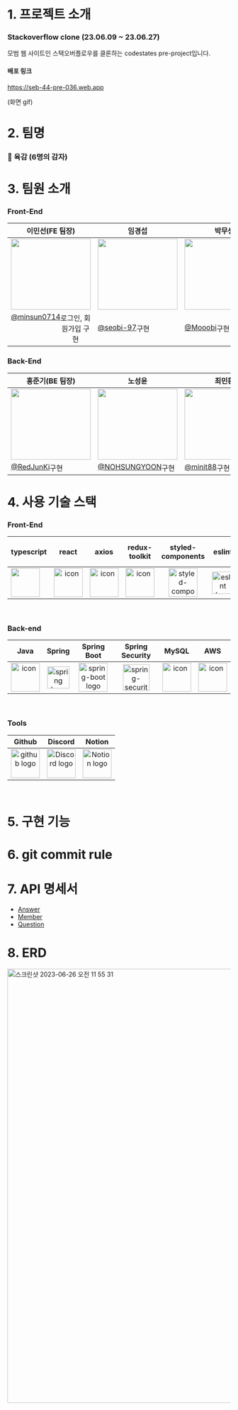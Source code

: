 # 1. 프로젝트 소개

### Stackoverflow clone (23.06.09 ~ 23.06.27)

모범 웹 사이트인 스택오버플로우를 클론하는 codestates pre-project입니다.

#### 배포 링크

https://seb-44-pre-036.web.app

(화면 gif)

# 2. 팀명

### 🥔 육감 (6명의 감자)

# 3. 팀원 소개
### Front-End

| 이민선(FE 팀장) | 임경섭 | 박무생 |
| :---: | :---: | :---: |
| <div style="display: flex; align-items: flex-start;"><img src="https://encrypted-tbn0.gstatic.com/images?q=tbn:ANd9GcTz-wTg3-H0qZ1B181BryQTgT3DGYI5cMYQkgA4xfsdfZk1bT9pPTy41gwouEI3Xdoe-3Y&usqp=CAU" width="180" height="160" /></div> | <div style="display: flex; align-items: flex-start;"><img src="https://encrypted-tbn2.gstatic.com/images?q=tbn:ANd9GcTefSLki2J70ZFDaHCZqDcqywZ_guCfO1w-Py9cWp_rpuxd7I78" width="180" height="160" /></div> | <div style="display: flex; align-items: flex-start;"><img src="https://github.com/Mooobi/seb44_pre_036/assets/124570875/105651dc-41ff-46a2-b8fd-0dd3781a5fb1" width="180" height="160" /></div> |
| <div style="display: flex; align-items: flex-start;"><span><a href="https://github.com/minsun0714">@minsun0714</a></span><br/><span>로그인, 회원가입 구현</span></div> | <div style="display: flex; align-items: flex-start;"><span><a href="https://github.com/seobi-97">@seobi-97</a></span><br/><span>구현</span></div> | <div style="display: flex; align-items: flex-start;"><span><a href="https://github.com/Mooobi">@Mooobi</a></span><br/><span>구현</span></div> |

### Back-End

| 홍준기(BE 팀장) | 노성윤 | 최민환 |
| :---: | :---: | :---: |
| <div style="display: flex; align-items: flex-start;"><img src="https://encrypted-tbn0.gstatic.com/images?q=tbn:ANd9GcRb9zYIdoA5wcBFTNLCD1BqzZu4Wq4IcGy0O2HtkiRm1sfZf48D" width="180" height="160" /></div> | <div style="display: flex; align-items: flex-start;"><img src="https://encrypted-tbn2.gstatic.com/images?q=tbn:ANd9GcQmGXk6TyhpardoBaUXe_C_6hMXcal_A2UrOC-mNbLTNbUuG2Mu" width="180" height="160" /></div> | <div style="display: flex; align-items: flex-start;"><img src="" width="180" height="160" /></div> |
| <div style="display: flex; align-items: flex-start;"><span><a href="https://github.com/RedJunKi">@RedJunKi</a></span><br/><span>구현</span></div> | <div style="display: flex; align-items: flex-start;"><span><a href="https://github.com/NOHSUNGYOON">@NOHSUNGYOON</a></span><br/><span>구현</span></div> | <div style="display: flex; align-items: flex-start;"><span><a href="https://github.com/minit88">@minit88</a></span><br/><span>구현</span></div> |

# 4. 사용 기술 스택
### Front-End


| typescript | react | axios | redux-toolkit | styled-components | eslint | prettier | react-quill | vite | react-query |   react hook form   | firebase |   react router dom   |
| :---: | :---: | :---: | :---: | :---: | :---: | :---: | :--: | :---: | :---: | :----------------------------------------------------------: | :---: | :----------------------------------------------------------: |
| <div style="display: flex; align-items: flex-start;"><img src="https://static.codenary.co.kr/framework_logo/typescript.png" width="65" height="65" /></div> | <div style="display: flex; align-items: flex-start;"><img src="https://techstack-generator.vercel.app/react-icon.svg" alt="icon" width="65" height="65" /></div> | <div style="display: flex; align-items: flex-start;"><img src="https://axios-http.com/assets/logo.svg" alt="icon" width="65" height="65" /></div> | <div style="display: flex; align-items: flex-start;"><img src="https://repository-images.githubusercontent.com/347723622/92065800-865a-11eb-9626-dff3cb7fef55" alt="icon" width="65" height="65" /></div> | <img alt="styled-components logo" src="https://www.styled-components.com/atom.png" width="65" height="65" ></div> | <img alt="eslint logo" src="https://techstack-generator.vercel.app/eslint-icon.svg" height="50" width="50"></div> | <div style="display: flex; align-items: flex-start;"><img alt="prettier logo" src="https://techstack-generator.vercel.app/prettier-icon.svg" width="65" height="65" ></div> | <div style="display: flex; align-items: flex-start;"><img src="https://user-images.githubusercontent.com/97720335/234840864-390cd0c3-151e-4143-8748-2fb03e26efe4.png" width="65" height="65" /></div> | <div style="display: flex; align-items: flex-start;"><img src="https://ko.vitejs.dev/logo.svg" width="65" height="65" /></div> | <div style="display: flex; align-items: flex-start;"><img src="https://static.codenary.co.kr/framework_logo/reactquery.png" width="65" height="65" /></div> | <div style="display: flex; align-items: flex-start;"><img src="https://cdn.discordapp.com/attachments/1121326294962012240/1122702369864564797/image.png" width="75" height="65" /></div> | <div style="display: flex; align-items: flex-start;"><img src="https://cdn.icon-icons.com/icons2/2699/PNG/512/firebase_logo_icon_171157.png" width="65" height="65" /></div> | <div style="display: flex; align-items: flex-start;"><img src="https://images.velog.io/images/cjy0029/post/1037984e-a895-4dfd-8ce5-0f3381b98845/reactrouter.jpeg" width="75" height="65" /></div> |

</br>

### Back-end
|   Java   |   Spring   |   Spring Boot   |   Spring Security   |   MySQL   |   AWS   |
| :----------------------------------------------------------: | :----------------------------------------------------------: | :----------------------------------------------------------: | :----------------------------------------------------------: | :----------------------------------------------------------: | :----------------------------------------------------------: |
| <div style="display: flex; align-items: flex-start;"><img src="https://techstack-generator.vercel.app/java-icon.svg" alt="icon" width="65" height="65" /></div> | <img alt="spring logo" src="https://www.vectorlogo.zone/logos/springio/springio-icon.svg" height="50" width="50" > | <img alt="spring-boot logo" src="https://t1.daumcdn.net/cfile/tistory/27034D4F58E660F616" width="65" height="65" > |  <img alt="spring-security logo" width="60px" src="https://camo.githubusercontent.com/923e99a57f8a456fdade5f65b35ada254be277612ddc991afb702d8dfd880d4f/68747470733a2f2f63646e2e73696d706c6569636f6e732e6f72672f737072696e677365637572697479" width="85" height=auto > | <div style="display: flex; align-items: flex-start;"><img src="https://techstack-generator.vercel.app/mysql-icon.svg" alt="icon" width="65" height="65" /></div> | <div style="display: flex; align-items: flex-start;"><img src="https://techstack-generator.vercel.app/aws-icon.svg" alt="icon" width="65" height="65" /></div> |

</br>

### Tools
| Github | Discord | Notion | 
| :--------: | :--------: | :------: |
| <img alt="github logo" src="https://techstack-generator.vercel.app/github-icon.svg" width="65" height="65"> | <img alt="Discord logo" src="https://assets-global.website-files.com/6257adef93867e50d84d30e2/62595384e89d1d54d704ece7_3437c10597c1526c3dbd98c737c2bcae.svg" height="65" width="65"> | <img alt="Notion logo" src="https://www.notion.so/cdn-cgi/image/format=auto,width=640,quality=100/front-static/shared/icons/notion-app-icon-3d.png" height="65" width="65"> |

</br>


# 5. 구현 기능

# 6. git commit rule

# 7. API 명세서
- [Answer](https://www.notion.so/Answer-API-4254ca6c8a0c426b8eec861fcdc08313)
- [Member](https://www.notion.so/Membership-API-0f50de5b5e884b12b4d2d43c86b116e2)
- [Question](https://www.notion.so/Question-API-94f882bf6d824c1ba720200d65556d95)
# 8. ERD
<img width="981" alt="스크린샷 2023-06-26 오전 11 55 31" src="https://github.com/codestates-seb/seb44_pre_036/assets/108858620/f9f11141-b925-4b1d-896c-2e5e1ad666c5">

